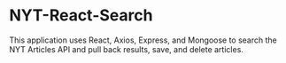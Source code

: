 # NYT-React-Search
This application uses React, Axios, Express, and Mongoose to search the NYT Articles API and pull back results, save, and delete articles.
